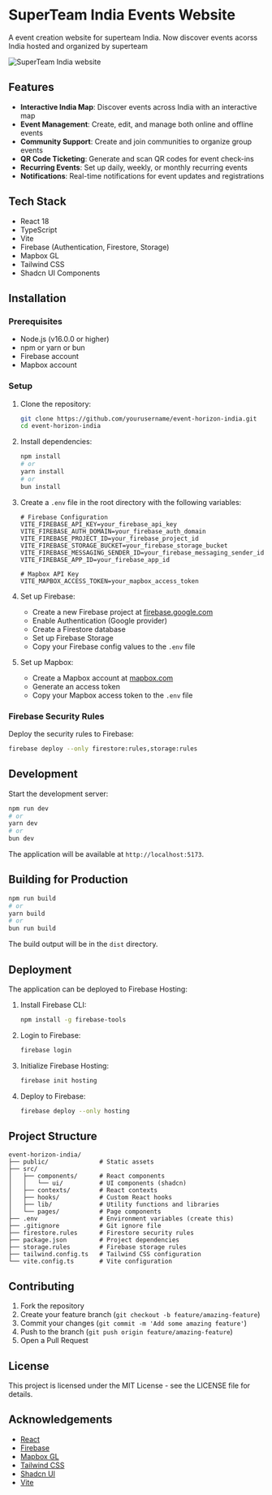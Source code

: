 # SuperTeam India Events Website

A event creation website for superteam India. Now discover events acorss India hosted and organized by superteam

![SuperTeam India website](https://i.imgur.com/YourScreenshotHere.png)

## Features

- **Interactive India Map**: Discover events across India with an interactive map
- **Event Management**: Create, edit, and manage both online and offline events
- **Community Support**: Create and join communities to organize group events
- **QR Code Ticketing**: Generate and scan QR codes for event check-ins
- **Recurring Events**: Set up daily, weekly, or monthly recurring events
- **Notifications**: Real-time notifications for event updates and registrations

## Tech Stack

- React 18
- TypeScript
- Vite
- Firebase (Authentication, Firestore, Storage)
- Mapbox GL
- Tailwind CSS
- Shadcn UI Components

## Installation

### Prerequisites

- Node.js (v16.0.0 or higher)
- npm or yarn or bun
- Firebase account
- Mapbox account

### Setup

1. Clone the repository:
   ```bash
   git clone https://github.com/yourusername/event-horizon-india.git
   cd event-horizon-india
   ```

2. Install dependencies:
   ```bash
   npm install
   # or
   yarn install
   # or
   bun install
   ```

3. Create a `.env` file in the root directory with the following variables:
   ```
   # Firebase Configuration
   VITE_FIREBASE_API_KEY=your_firebase_api_key
   VITE_FIREBASE_AUTH_DOMAIN=your_firebase_auth_domain
   VITE_FIREBASE_PROJECT_ID=your_firebase_project_id
   VITE_FIREBASE_STORAGE_BUCKET=your_firebase_storage_bucket
   VITE_FIREBASE_MESSAGING_SENDER_ID=your_firebase_messaging_sender_id
   VITE_FIREBASE_APP_ID=your_firebase_app_id
   
   # Mapbox API Key
   VITE_MAPBOX_ACCESS_TOKEN=your_mapbox_access_token
   ```

4. Set up Firebase:
   - Create a new Firebase project at [firebase.google.com](https://firebase.google.com)
   - Enable Authentication (Google provider)
   - Create a Firestore database
   - Set up Firebase Storage
   - Copy your Firebase config values to the `.env` file

5. Set up Mapbox:
   - Create a Mapbox account at [mapbox.com](https://mapbox.com)
   - Generate an access token
   - Copy your Mapbox access token to the `.env` file

### Firebase Security Rules

Deploy the security rules to Firebase:

```bash
firebase deploy --only firestore:rules,storage:rules
```

## Development

Start the development server:

```bash
npm run dev
# or
yarn dev
# or
bun dev
```

The application will be available at `http://localhost:5173`.

## Building for Production

```bash
npm run build
# or
yarn build
# or
bun run build
```

The build output will be in the `dist` directory.

## Deployment

The application can be deployed to Firebase Hosting:

1. Install Firebase CLI:
   ```bash
   npm install -g firebase-tools
   ```

2. Login to Firebase:
   ```bash
   firebase login
   ```

3. Initialize Firebase Hosting:
   ```bash
   firebase init hosting
   ```

4. Deploy to Firebase:
   ```bash
   firebase deploy --only hosting
   ```

## Project Structure

```
event-horizon-india/
├── public/              # Static assets
├── src/
│   ├── components/      # React components
│   │   └── ui/          # UI components (shadcn)
│   ├── contexts/        # React contexts
│   ├── hooks/           # Custom React hooks
│   ├── lib/             # Utility functions and libraries
│   └── pages/           # Page components
├── .env                 # Environment variables (create this)
├── .gitignore           # Git ignore file
├── firestore.rules      # Firestore security rules
├── package.json         # Project dependencies
├── storage.rules        # Firebase storage rules
├── tailwind.config.ts   # Tailwind CSS configuration
└── vite.config.ts       # Vite configuration
```

## Contributing

1. Fork the repository
2. Create your feature branch (`git checkout -b feature/amazing-feature`)
3. Commit your changes (`git commit -m 'Add some amazing feature'`)
4. Push to the branch (`git push origin feature/amazing-feature`)
5. Open a Pull Request

## License

This project is licensed under the MIT License - see the LICENSE file for details.

## Acknowledgements

- [React](https://reactjs.org/)
- [Firebase](https://firebase.google.com/)
- [Mapbox GL](https://www.mapbox.com/)
- [Tailwind CSS](https://tailwindcss.com/)
- [Shadcn UI](https://ui.shadcn.com/)
- [Vite](https://vitejs.dev/)
